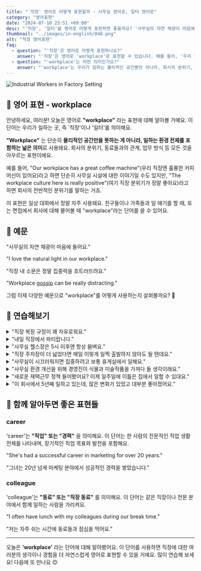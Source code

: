 ```yaml
---
title: "'직장' 영어로 어떻게 표현할까 - 사무실 영어로, 일터 영어로"
category: "영어표현"
date: "2024-07-10 23:51 +09:00"
desc: "'직장', '일터'를 영어로 어떻게 표현하면 좋을까요? '사무실의 자연 채광이 마음에 들어요.', '직장 내 소문은 정말 집중력을 흐트러뜨려요.' 등을 영어로 표현하는 법을 배워봅시다. 다양한 예문을 통해서 연습하고 본인의 표현으로 만들어 보세요."
thumbnail: "../images/in-english/048.png"
alt: "직장 영어표현"
faq:
  - question: "'직장'은 영어로 어떻게 표현하나요?"
    answer: "'직장'은 영어로 'workplace'로 표현할 수 있습니다. 예를 들어, '우리 직장엔 훌륭한 커피머신이 있어요'는 'Our workplace has a great coffee machine'이라고 말할 수 있습니다."
  - question: "'workplace'는 어떤 의미인가요?"
    answer: "'workplace'는 우리가 일하는 물리적인 공간뿐만 아니라, 회사의 분위기, 동료들과의 관계, 업무 방식 등 일하는 환경 전체를 포함하는 넓은 의미로 사용됩니다. 예를 들어, 'The workplace culture here is really positive'는 '여기 직장 분위기가 정말 좋아요'라는 뜻입니다."
---
```


![Industrial Workers in Factory Setting](../images/in-english/048-1.avif)

## 🌟 영어 표현 - workplace

안녕하세요, 여러분! 오늘은 영어로 **"workplace"** 라는 표현에 대해 알아볼 거예요. 이 단어는 우리가 일하는 곳, 즉 '직장'이나 '일터'를 의미해요.

**"Workplace"** 는 단순히 **물리적인 공간만을 뜻하는 게 아니라, 일하는 환경 전체를 포함하는 넓은 의미**로 사용돼요. 회사의 분위기, 동료들과의 관계, 업무 방식 등 모든 것을 아우르는 표현이에요.

예를 들어, "Our workplace has a great coffee machine"(우리 직장엔 훌륭한 커피머신이 있어요)라고 하면 단순히 사무실 시설에 대한 이야기일 수도 있지만, "The workplace culture here is really positive"(여기 직장 분위기가 정말 좋아요)라고 하면 회사의 전반적인 분위기를 말하는 거죠.

이 표현은 일상 대화에서 정말 자주 사용돼요. 친구들이나 가족들과 일 얘기를 할 때, 또는 면접에서 회사에 대해 물어볼 때 "workplace"라는 단어를 쓸 수 있어요.

<script async src="https://pagead2.googlesyndication.com/pagead/js/adsbygoogle.js?client=ca-pub-1465612013356152"
     crossorigin="anonymous"></script>
<!-- engple-horizontal-ad -->

<ins class="adsbygoogle"
     style="display:block"
     data-ad-client="ca-pub-1465612013356152"
     data-ad-slot="2106896038"
     data-ad-format="auto"
     data-full-width-responsive="true"></ins>

<script>
     (adsbygoogle = window.adsbygoogle || []).push({});
</script>

## 📖 예문

"사무실의 자연 채광이 마음에 들어요."

"I love the natural light in our workplace."

"직장 내 소문은 정말 집중력을 흐트러뜨려요."

"Workplace [gossip](/blog/in-english/164.gossip/) can be really distracting."

그럼 이제 다양한 예문으로 "workplace"를 어떻게 사용하는지 살펴볼까요? 🏢

## 💬 연습해보기

<details>
<summary>"직장 복장 규정이 꽤 자유로워요."</summary>
<span>"The workplace dress code is pretty relaxed."</span>
</details>

<details>
<summary>"내일 직장에서 파티랍니다."</summary>
<span>"We're having a potluck at the workplace tomorrow."</span>
</details>

<details>
<summary>"사무실 헬스장은 5시 이후엔 항상 붐벼요."</summary>
<span>"The workplace gym is always busy after 5."</span>
</details>

<details>
<summary>"직장 주차장이 더 넓었다면 매일 이렇게 일찍 출발하지 않아도 될 텐데요."</summary>
<span>"If our workplace had better parking, I wouldn't have to leave home so early every day."</span>
</details>

<details>
<summary>"사무실이 시끄러워지면 집중하려고 보통 휴게실에서 일해요."</summary>
<span>"When the workplace gets too noisy, I <a href="/blog/in-english/017.usually/">usually</a> work in the break room to focus."</span>
</details>

<details>
<summary>"사무실 환경 개선을 위해 경영진이 식물과 미술작품을 가져다 둘 생각이래요."</summary>
<span>"To improve our workplace environment, management is considering adding some plants and artwork."</span>
</details>

<details>
<summary>"새로운 재택근무 정책 들어봤어요? 이제 일주일에 이틀은 집에서 일할 수 있대요."</summary>
<span>"Have you heard about the new workplace policy on remote work? It looks like we'll be able to work from home two days a week now."</span>
</details>

<details>
<summary>"이 회사에서 5년째 일하고 있는데, 많은 변화가 있었고 대부분 좋아졌어요."</summary>
<span>"I've been at this workplace for five years now, and I've seen it change a lot, mostly for the better."</span>
</details>

## 🤝 함께 알아두면 좋은 표현들

### career

'career'는 **"직업" 또는 "경력"** 을 의미해요. 이 단어는 한 사람의 전문적인 직업 생활 전체를 나타내며, 장기적인 직업 목표와 발전을 포함해요.

"She's had a successful career in marketing for over 20 years."

"그녀는 20년 넘게 마케팅 분야에서 성공적인 경력을 쌓았습니다."

### colleague

'colleague'는 **"동료" 또는 "직장 동료"** 를 의미해요. 이 단어는 같은 직장이나 전문 분야에서 함께 일하는 사람을 가리켜요.

"I often have lunch with my colleagues during our break time."

"저는 자주 쉬는 시간에 동료들과 점심을 먹어요."

---

오늘은 **'workplace'** 라는 단어에 대해 알아봤어요. 이 단어를 사용하면 직장에 대한 여러분의 생각이나 경험을 더 자연스럽게 영어로 표현할 수 있을 거예요. 많이 연습해 보세요! 다음에 또 만나요 😊
